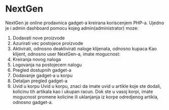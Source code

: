 # NextGen

NextGen je online prodavnica gadget-a kreirana koriscenjem PHP-a.
Ujedno je i admin dashboard pomocu kojeg admin(administrator) moze:
  1. Dodavati nove proizvode
  2. Azurirati vec postojece proizvode
  3. Aktivirati, odnosno deaktivirati naloge klijenata, odnosno kupaca
Kao klijent, odnosno user NextGen-a, imate mogucnost:
  1. Kreiranja novog naloga
  2. Logovanja na postojecem nalogu
  3. Pregled dostupnih gadget-a
  4. Dodavanje gadget-a u korpu
  5. Detaljan pregled gadget-a
  6. Uvid u korpu
Uvid u korpu, znaci da imate uvid u artikle koje ste dodali, kolicinu tih artikala
kao i ukupan racun. Dok ste u vasoj korpi, imate mogucnost promene kolicine ili
uklanjanja iz korpe odredjenog artikla, odnosno gadget-a.
